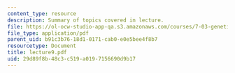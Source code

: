 ```yaml
---
content_type: resource
description: Summary of topics covered in lecture.
file: https://ol-ocw-studio-app-qa.s3.amazonaws.com/courses/7-03-genetics-fall-2004/29d89f8b48c3c519a0197156690d9b17_lecture9.pdf
file_type: application/pdf
parent_uid: b91c3b76-18d1-0171-cab0-e0e5bee4f8b7
resourcetype: Document
title: lecture9.pdf
uid: 29d89f8b-48c3-c519-a019-7156690d9b17
---
```

